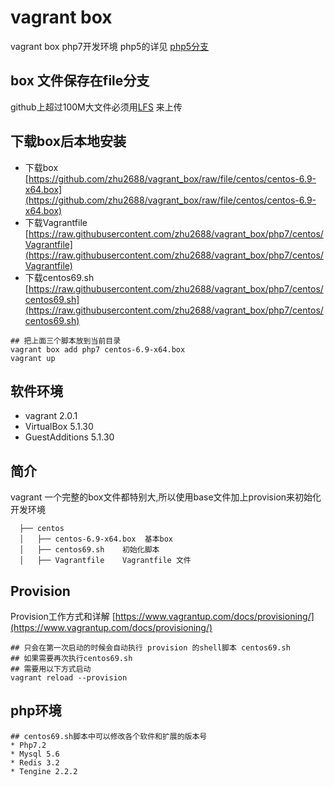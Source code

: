 # vagrant box 
vagrant box php7开发环境 php5的详见 [php5分支](https://github.com/zhu2688/vagrant_box/tree/master)

## box 文件保存在file分支
github上超过100M大文件必须用[LFS](https://git-lfs.github.com) 来上传

## 下载box后本地安装
- 下载box [https://github.com/zhu2688/vagrant_box/raw/file/centos/centos-6.9-x64.box](https://github.com/zhu2688/vagrant_box/raw/file/centos/centos-6.9-x64.box) 
- 下载Vagrantfile [https://raw.githubusercontent.com/zhu2688/vagrant_box/php7/centos/Vagrantfile](https://raw.githubusercontent.com/zhu2688/vagrant_box/php7/centos/Vagrantfile)
- 下载centos69.sh [https://raw.githubusercontent.com/zhu2688/vagrant_box/php7/centos/centos69.sh](https://raw.githubusercontent.com/zhu2688/vagrant_box/php7/centos/centos69.sh)


```shell
## 把上面三个脚本放到当前目录
vagrant box add php7 centos-6.9-x64.box
vagrant up

```

## 软件环境
-  vagrant 2.0.1
-  VirtualBox 5.1.30
-  GuestAdditions 5.1.30

## 简介
  vagrant 一个完整的box文件都特别大,所以使用base文件加上provision来初始化开发环境

```shell
  ├── centos
  │   ├── centos-6.9-x64.box  基本box
  │   ├── centos69.sh    初始化脚本
  │   ├── Vagrantfile    Vagrantfile 文件
```
## Provision
  Provision工作方式和详解 [https://www.vagrantup.com/docs/provisioning/](https://www.vagrantup.com/docs/provisioning/)
```shell
## 只会在第一次启动的时候会自动执行 provision 的shell脚本 centos69.sh 
## 如果需要再次执行centos69.sh 
## 需要用以下方式启动
vagrant reload --provision
```

## php环境

```shell
## centos69.sh脚本中可以修改各个软件和扩展的版本号
* Php7.2
* Mysql 5.6
* Redis 3.2
* Tengine 2.2.2
```